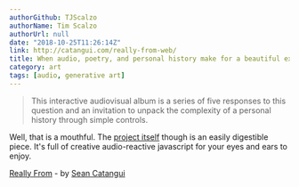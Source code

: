 ```yaml
---
authorGithub: TJScalzo
authorName: Tim Scalzo
authorUrl: null
date: "2018-10-25T11:26:14Z"
link: http://catangui.com/really-from-web/
title: When audio, poetry, and personal history make for a beautiful experience.
category: art
tags: [audio, generative art]
---
```


> This interactive audiovisual album is a series of five responses to this question and an invitation to unpack the complexity of a personal history through simple controls.

Well, that is a mouthful. The [project itself](http://catangui.com/really-from-web/) though is an easily digestible piece. It's full of creative audio-reactive javascript for your eyes and ears to enjoy.

[Really From](http://catangui.com/really-from-web/) - by [Sean Catangui](https://catangui.com)
